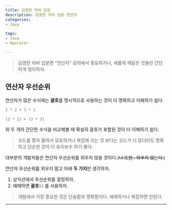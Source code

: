 ```yaml
---
title: 김영한 자바 입문
description: 김영한 자바 입문 연산자
categories:
- Java

tags:
- Java
- Operator

---
```


> 김영한 자바 입문편 "연산자" 강의에서 중요하거나, 새롭게 깨달은 것들만 간단하게 정리하자.

<!-- more -->

## 연산자 우선순위

연산자가 많은 수식에는 **괄호**를 명시적으로 사용하는 것이 더 명확하고 이해하기 쉽다.

```java
2 * 2 + 3 * 3

(2 * 2) + (3 * 3)
```
위 두 개의 간단한 수식을 비교해볼 때 확실히 괄호가 포함된 것이 더 이해하기 쉽다.

> 코드를 몇자 줄여서 모호하거나 복잡해 지는 것 보다는 코드가 더 많더라도 명확하고 단순한 것이 더 유지보수 하기 좋다.

대부분의 개발자들은 연산자 우선순위를 외우지 않을 것이다.(~~나 또한.. 외우지 않는다.~~)

연산자 우선순위를 외우지 말고 아래 **두 가지**만 생각하자.
1. 상식선에서 우선순위를 결정하자.
2. 애매하면 **괄호**`()` 를 사용하자.

> 개발에서 가장 중요한 것은 단숨함과 명확함이다. 애매하거나 복잡하면 안된다.


---
